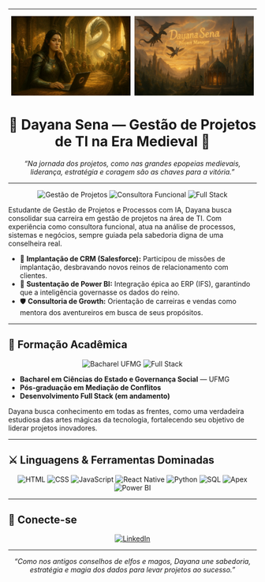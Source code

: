 <!-- Banner Medieval 1 -->
<hr>
<p align="center">
  <img src="assets dayane/banner.png" alt="Banner Medieval - Castelo" width="48%" style="display: inline-block; margin-right: 1%;" />
  <img src="assets dayane/banner2.png" alt="Banner Medieval - Floresta Mística" width="48%" style="display: inline-block;" />
</p>

<h1 align="center">🏰 Dayana Sena — Gestão de Projetos de TI na Era Medieval 🏰</h1>
<p align="center"><i>“Na jornada dos projetos, como nas grandes epopeias medievais,<br>
liderança, estratégia e coragem são as chaves para a vitória.”</i></p>

---


<p align="center">
  <img src="https://img.shields.io/badge/Gestão%20de%20Projetos-estratégia%20medieval-8B5E3C?style=flat-square" alt="Gestão de Projetos" />
  <img src="https://img.shields.io/badge/Consultora-funcional-00796B?style=flat-square" alt="Consultora Funcional" />
  <img src="https://img.shields.io/badge/Full%20Stack-em%20andamento-1E88E5?style=flat-square" alt="Full Stack" />
</p>

Estudante de Gestão de Projetos e Processos com IA, Dayana busca consolidar sua carreira em gestão de projetos na área de TI. Com experiência como consultora funcional, atua na análise de processos, sistemas e negócios, sempre guiada pela sabedoria digna de uma conselheira real.

- 👑 <b>Implantação de CRM (Salesforce):</b> Participou de missões de implantação, desbravando novos reinos de relacionamento com clientes.
- 🏹 <b>Sustentação de Power BI:</b> Integração épica ao ERP (IFS), garantindo que a inteligência governasse os dados do reino.
- 🛡️ <b>Consultoria de Growth:</b> Orientação de carreiras e vendas como mentora dos aventureiros em busca de seus propósitos.

---

## 📜 Formação Acadêmica

<p align="center">
  <img src="https://img.shields.io/badge/Bacharel-UFMG-512DA8?style=flat-square" alt="Bacharel UFMG" />
  <img src="https://img.shields.io/badge/Full%20Stack-em%20andamento-1976D2?style=flat-square" alt="Full Stack" />
</p>

- **Bacharel em Ciências do Estado e Governança Social** — UFMG
- **Pós-graduação em Mediação de Conflitos**
- **Desenvolvimento Full Stack (em andamento)**

Dayana busca conhecimento em todas as frentes, como uma verdadeira estudiosa das artes mágicas da tecnologia, fortalecendo seu objetivo de liderar projetos inovadores.

---

## ⚔️ Linguagens & Ferramentas Dominadas

<p align="center">
  <img src="https://img.shields.io/badge/HTML-%23E34F26.svg?style=for-the-badge&logo=html5&logoColor=white" alt="HTML" />
  <img src="https://img.shields.io/badge/CSS-%231572B6.svg?style=for-the-badge&logo=css3&logoColor=white" alt="CSS" />
  <img src="https://img.shields.io/badge/JavaScript-%23F7DF1E.svg?style=for-the-badge&logo=javascript&logoColor=black" alt="JavaScript" />
  <img src="https://img.shields.io/badge/React_Native-%2361DAFB.svg?style=for-the-badge&logo=react&logoColor=black" alt="React Native" />
  <img src="https://img.shields.io/badge/Python-%233776AB.svg?style=for-the-badge&logo=python&logoColor=white" alt="Python" />
  <img src="https://img.shields.io/badge/SQL-%2300C7B7.svg?style=for-the-badge&logo=sqlite&logoColor=white" alt="SQL" />
  <img src="https://img.shields.io/badge/Apex-%230076D5.svg?style=for-the-badge&logo=salesforce&logoColor=white" alt="Apex" />
  <img src="https://img.shields.io/badge/Power%20BI-F2C811?style=for-the-badge&logo=powerbi&logoColor=white" alt="Power BI" />
</p>

---

## 🌟 Conecte-se

<p align="center">
  <a href="https://www.linkedin.com/in/dayana-sena-0a2a231b0/" target="_blank">
    <img src="https://img.shields.io/badge/LinkedIn-Dayana%20Sena-0A66C2?style=for-the-badge&logo=linkedin&logoColor=white" alt="LinkedIn" />
  </a>
</p>

---

<p align="center"><i>
“Como nos antigos conselhos de elfos e magos, Dayana une sabedoria, estratégia e magia dos dados para levar projetos ao sucesso.”
</i></p>

